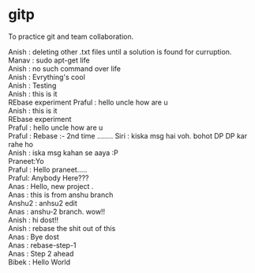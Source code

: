# gitp
To practice git and team collaboration.

Anish : deleting other .txt files until a solution is found for curruption.<br>
Manav : sudo apt-get life<br>
Anish : no such command over life<br>
Anish : Evrything's cool<br>
Anish : Testing<br>
Anish : this is it<br>
REbase experiment
Praful : hello uncle how are u<br>
Anish : this is it<br>
REbase experiment<br>
Praful : hello uncle how are u<br>
Praful :   Rebase :- 2nd time ........
Siri : kiska msg hai voh. bohot DP DP kar rahe ho<br>
Anish : iska msg kahan se aaya :P<br>
Praneet:Yo<br>
Praful : Hello praneet.....<br>
Praful: Anybody Here???<br>
Anas	:	Hello, new project .<br>
Anas	:	this is from anshu branch<br>
Anshu2	:	anhsu2 edit<br>
Anas	:	anshu-2 branch. wow!!<br>
Anish : hi dost!!<br>
Anish : rebase the shit out of this<br>
Anas	:	Bye dost<br>
Anas	:	 rebase-step-1<br>
Anas	:	Step 2 ahead<br>
Bibek 	: Hello World
